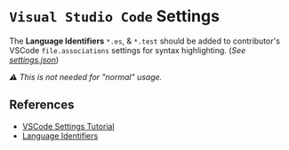 # `Visual Studio Code` Settings

The **Language Identifiers** `*.es`, & `*.test` should be added to contributor's VSCode `file.associations` settings for syntax highlighting. (_See [settings.json](./settings.json)_)

_⚠️  This is not needed for "normal" usage._


## References

  - [VSCode Settings Tutorial](https://code.visualstudio.com/docs/getstarted/settings)
  - [Language Identifiers](https://code.visualstudio.com/docs/languages/identifiers)
  
